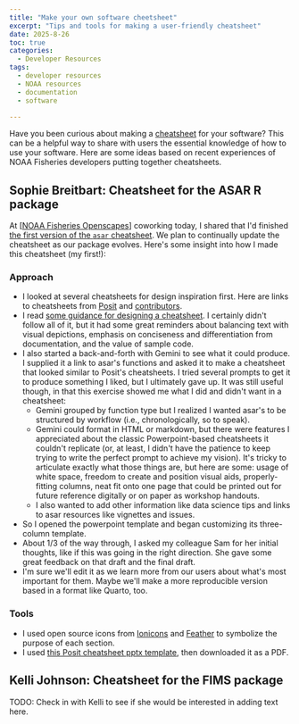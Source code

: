 ```yaml
---
title: "Make your own software cheetsheet"
excerpt: "Tips and tools for making a user-friendly cheatsheet"
date: 2025-8-26
toc: true
categories:
  - Developer Resources
tags:
  - developer resources
  - NOAA resources
  - documentation
  - software

---
```



Have you been curious about making a [cheatsheet](https://posit.co/resources/cheatsheets/) for your software? This can be a helpful way to share with users the essential knowledge of how to use your software. Here are some ideas based on recent experiences of NOAA Fisheries developers putting together cheatsheets.

## Sophie Breitbart: Cheatsheet for the ASAR R package

At [[NOAA Fisheries Openscapes](https://nmfs-openscapes.github.io/)] coworking today, I shared that I'd finished [the first version of the `asar` cheatsheet](https://github.com/nmfs-ost/asar/blob/0a8fd9678800e068e301b94b67b00f40106a64d5/pkgdown/assets/asar_cheatsheet.pdf). We plan to continually update the cheatsheet as our package evolves. Here's some insight into how I made this cheatsheet (my first!):

### Approach

- I looked at several cheatsheets for design inspiration first. Here are links to cheatsheets from [Posit](https://posit.co/resources/cheatsheets/) and [contributors](https://rstudio.github.io/cheatsheets/contributed-cheatsheets.html).
- I read [some guidance for designing a cheatsheet](https://github.com/dmvillarreal/cheatsheets/tree/master?tab=readme-ov-file). I certainly didn't follow all of it, but it had some great reminders about balancing text with visual depictions, emphasis on conciseness and differentiation from documentation, and the value of sample code.
- I also started a back-and-forth with Gemini to see what it could produce. I supplied it a link to asar's functions and asked it to make a cheatsheet that looked similar to Posit's cheatsheets. I tried several prompts to get it to produce something I liked, but I ultimately gave up. It was still useful though, in that this exercise showed me what I did and didn't want in a cheatsheet:
    - Gemini grouped by function type but I realized I wanted asar's to be structured by workflow (i.e., chronologically, so to speak).
    - Gemini could format in HTML or markdown, but there were features I appreciated about the classic Powerpoint-based cheatsheets it couldn't replicate (or, at least, I didn't have the patience to keep trying to write the perfect prompt to achieve my vision). It's tricky to articulate exactly what those things are, but here are some: usage of white space, freedom to create and position visual aids, properly-fitting columns, neat fit onto one page that could be printed out for future reference digitally or on paper as workshop handouts.
    - I also wanted to add other information like data science tips and links to asar resources like vignettes and issues.
- So I opened the powerpoint template and began customizing its three-column template.
- About 1/3 of the way through, I asked my colleague Sam for her initial thoughts, like if this was going in the right direction. She gave some great feedback on that draft and the final draft.
- I'm sure we'll edit it as we learn more from our users about what's most important for them. Maybe we'll make a more reproducible version based in a format like Quarto, too.

### Tools
- I used open source icons from [Ionicons](https://ionic.io/ionicons) and [Feather](https://feathericons.com/) to symbolize the purpose of each section.
- I used [this Posit cheatsheet pptx template](https://github.com/rstudio/cheatsheets/blob/main/powerpoints/0-template.pptx), then downloaded it as a PDF.

## Kelli Johnson: Cheatsheet for the FIMS package

TODO: Check in with Kelli to see if she would be interested in adding text here.